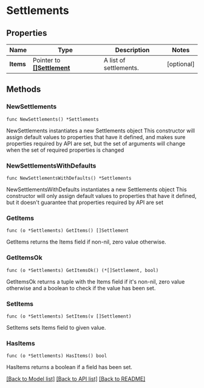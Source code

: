 # Settlements

## Properties

Name | Type | Description | Notes
------------ | ------------- | ------------- | -------------
**Items** | Pointer to [**[]Settlement**](Settlement.md) | A list of settlements. | [optional] 

## Methods

### NewSettlements

`func NewSettlements() *Settlements`

NewSettlements instantiates a new Settlements object
This constructor will assign default values to properties that have it defined,
and makes sure properties required by API are set, but the set of arguments
will change when the set of required properties is changed

### NewSettlementsWithDefaults

`func NewSettlementsWithDefaults() *Settlements`

NewSettlementsWithDefaults instantiates a new Settlements object
This constructor will only assign default values to properties that have it defined,
but it doesn't guarantee that properties required by API are set

### GetItems

`func (o *Settlements) GetItems() []Settlement`

GetItems returns the Items field if non-nil, zero value otherwise.

### GetItemsOk

`func (o *Settlements) GetItemsOk() (*[]Settlement, bool)`

GetItemsOk returns a tuple with the Items field if it's non-nil, zero value otherwise
and a boolean to check if the value has been set.

### SetItems

`func (o *Settlements) SetItems(v []Settlement)`

SetItems sets Items field to given value.

### HasItems

`func (o *Settlements) HasItems() bool`

HasItems returns a boolean if a field has been set.


[[Back to Model list]](../README.md#documentation-for-models) [[Back to API list]](../README.md#documentation-for-api-endpoints) [[Back to README]](../README.md)


